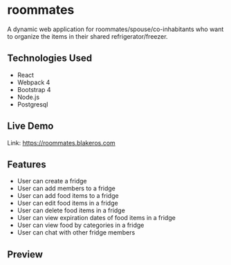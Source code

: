 # roommates
A dynamic web application for roommates/spouse/co-inhabitants who want to organize the items in their shared refrigerator/freezer.

## Technologies Used
- React
- Webpack 4
- Bootstrap 4
- Node.js
- Postgresql

## Live Demo

Link: https://roommates.blakeros.com

## Features

- User can create a fridge
- User can add members to a fridge
- User can add food items to a fridge
- User can edit food items in a fridge
- User can delete food items in a fridge
- User can view expiration dates of food items in a fridge
- User can view food by categories in a fridge
- User can chat with other fridge members

## Preview
